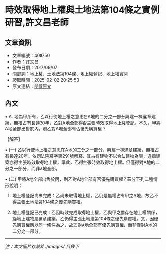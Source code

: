 # 時效取得地上權與土地法第104條之實例研習,許文昌老師

## 文章資訊
- 文章編號：409750
- 作者：許文昌
- 發布日期：2017/09/07
- 關鍵詞：地上權、土地法第104條、地上權登記、地上權實例
- 爬取時間：2025-02-02 20:25:53
- 原文連結：[閱讀原文](https://real-estate.get.com.tw/Columns/detail.aspx?no=409750)

## 內文
• A. 地為甲所有，乙以行使地上權之意思在A地的二分之一部分興建一棟違章建築，無權占有長達20年，乙對A地全部得否主張時效取得地上權登記。不久，甲將A地全部出售於丙，則乙對A地全部有否優先購買權？

【解答】

• (一) 乙以行使地上權之意思在A地的二分之一部分，興建一棟違章建築，無權占有長達20年。依司法院釋字第291號解釋，其占有建物不以合法建物為限，違章建築亦得主張時效取得地上權，準此，乙得主張時效取得地上權。但僅得對A地的二分之一部分，而非A地全部。

• (二) 甲將A地全部出售於丙，則乙對A地全部有否優先購買權？茲分下列二種情形說明：

1. 地上權登記尚未完成：乙尚未取得地上權，乙仍是無權占有甲之A地，故乙不得主張土地法第104條之優先購買權。

2. 地上權登記已完成：乙因時效完成取得地上權，乙與甲之間存在地上權關係，緃地上建物屬違章建築，乙仍得主張土地法第104條之優先購買權。又，因優先購買權應以同一條件為之，故乙對A地全部有優先購買權，而非僅對A地的二分之一部分。
---
*注：本文圖片存放於 ./images/ 目錄下*
